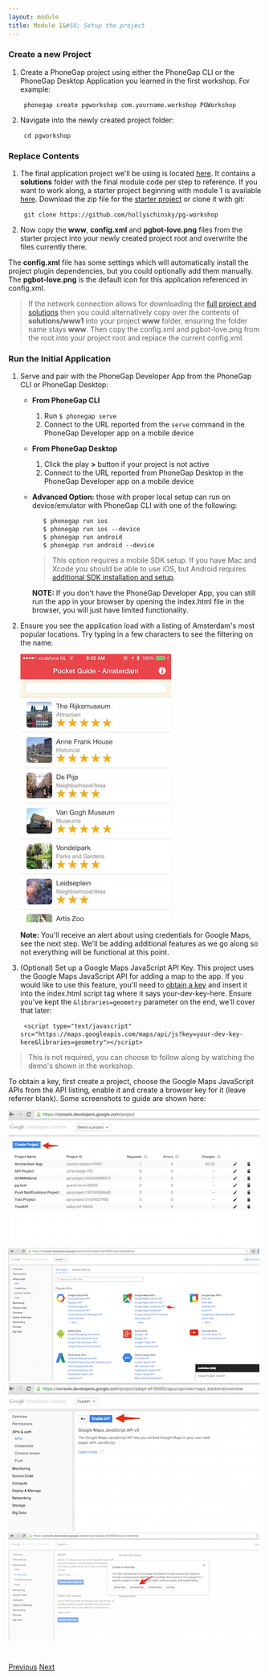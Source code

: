 ```yaml
---
layout: module
title: Module 1&#58; Setup the project
---
```


### Create a new Project
1. Create a PhoneGap project using either the PhoneGap CLI or the PhoneGap Desktop Application you learned in the first workshop. For example:

        phonegap create pgworkshop com.yourname.workshop PGWorkshop 
      
2. Navigate into the newly created project folder:

        cd pgworkshop        

### Replace Contents
1. The final application project we'll be using is located [here](https://github.com/hollyschinsky/pocket-guide). It contains a **solutions** folder
with the final module code per step to reference. If you want to work along, a starter project beginning with module 1 is available [here](https://github.com/hollyschinsky/pg-workshop). 
Download the zip file for the [starter project](https://github.com/hollyschinsky/pg-workshop/archive/master.zip) or clone it with git:

        git clone https://github.com/hollyschinsky/pg-workshop

1. Now copy the **www**, **config.xml** and **pgbot-love.png** files from the starter project into your newly created project root and overwrite the files currently there.

  The **config.xml** file has some settings which will automatically install the project plugin dependencies, but you could optionally add them manually. The **pgbot-love.png** 
  is the default icon for this application referenced in config.xml.

  >If the network connection allows for downloading the [full project and solutions](https://github.com/hollyschinsky/pocket-guide/archive/master.zip) then you could alternatively copy over
  the contents of **solutions/www1** into your project **www** folder, ensuring the folder name stays **www**. Then copy the config.xml and pgbot-love.png from the root
  into your project root and replace the current config.xml.

### Run the Initial Application
1. Serve and pair with the PhoneGap Developer App from the PhoneGap CLI or PhoneGap Desktop: 
  
   - **From PhoneGap CLI**            
     1. Run `$ phonegap serve`
     2. Connect to the URL reported from the `serve` command in the PhoneGap Developer app on a mobile device
 
     
   - **From PhoneGap Desktop**
     1. Click the play **>** button if your project is not active 
     2. Connect to the URL reported from PhoneGap Desktop in the PhoneGap Developer app on a mobile device
            
   - **Advanced Option:** those with proper local setup can run on device/emulator with PhoneGap CLI with one of the following:
        
            $ phonegap run ios
            $ phonegap run ios --device
            $ phonegap run android             
            $ phonegap run android --device               
      
      > This option requires a mobile SDK setup. If you have Mac and Xcode you should be able to use iOS, but Android requires [additional SDK installation and setup](http://developer.android.com/sdk). 

       **NOTE:** If you don't have the PhoneGap Developer App, you can still run the app in your browser by opening the index.html file in the browser, you will just have limited 
       functionality.    

2. Ensure you see the application load with a listing of Amsterdam's most popular locations. Try typing in a few characters to see the filtering
 on the name.    
    
    <img class="screenshot-lg" src="images/main-view.jpg"/>
 
     **Note:** You'll receive an alert about using credentials for Google Maps, see the next step. We'll be adding additional features as we go along so not everything will be functional at this point.
  
3. (Optional) Set up a Google Maps JavaScript API Key. This project uses the Google Maps JavaScript API for adding a map to the app. If you would like to use this feature, you'll
need to [obtain a key](https://console.developers.google.com/) and insert it into the index.html script tag where it says your-dev-key-here. Ensure you've kept the `&libraries=geometry` parameter on the end, we'll 
cover that later:

        <script type="text/javascript" src="https://maps.googleapis.com/maps/api/js?key=your-dev-key-here&libraries=geometry"></script>

  >This is not required, you can choose to follow along by watching the demo's shown in the workshop.
 
  To obtain a key, first create a project, choose the Google Maps JavaScript APIs from the API listing, enable it and create a browser key for it (leave referrer blank).
  Some screenshots to guide are shown here:
   
   <img class="screenshot2" src="images/devkey1.jpg"/>
   <img class="screenshot2" src="images/devkey2.jpg"/>
   <img class="screenshot2" src="images/devkey3.jpg"/>
   <img class="screenshot2" src="images/devkey4.jpg"/>

<div class="row" style="margin-top:40px;">
<div class="col-sm-12">
<a href="index.html" class="btn btn-default"><i class="glyphicon glyphicon-chevron-left"></i> Previous</a>
<a href="module2.html" class="btn btn-default pull-right">Next <i class="glyphicon
glyphicon-chevron-right"></i></a>
</div>
</div>

